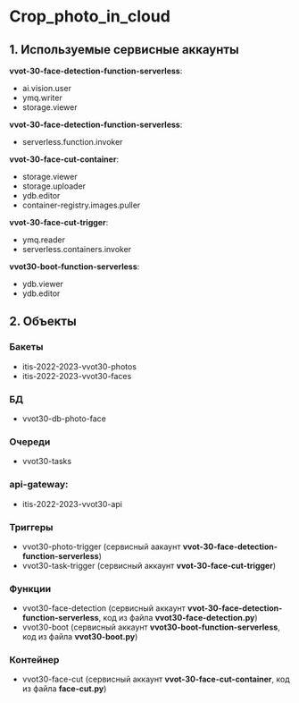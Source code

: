 # Crop_photo_in_cloud

## 1. Используемые сервисные аккаунты
**vvot-30-face-detection-function-serverless**:
- ai.vision.user
- ymq.writer
- storage.viewer

**vvot-30-face-detection-function-serverless**:
- serverless.function.invoker

**vvot-30-face-cut-container**:
- storage.viewer
- storage.uploader
- ydb.editor
- container-registry.images.puller

**vvot-30-face-cut-trigger**:
- ymq.reader
- serverless.containers.invoker

**vvot30-boot-function-serverless**:
- ydb.viewer
- ydb.editor

## 2. Объекты
### Бакеты
- itis-2022-2023-vvot30-photos
- itis-2022-2023-vvot30-faces
### БД
- vvot30-db-photo-face
### Очереди
- vvot30-tasks
### api-gateway:
- itis-2022-2023-vvot30-api
### Триггеры
- vvot30-photo-trigger (сервисный аакаунт **vvot-30-face-detection-function-serverless**)
- vvot30-task-trigger (сервисный аккаунт **vvot-30-face-cut-trigger**)
### Функции
- vvot30-face-detection (сервисный аккаунт **vvot-30-face-detection-function-serverless**, код из файла **vvot30-face-detection.py**)
- vvot30-boot (сервисный аккаунт **vvot30-boot-function-serverless**, код из файла **vvot30-boot.py**)
### Контейнер
- vvot30-face-cut (сервисный аккаунт **vvot-30-face-cut-container**, код из файла **face-cut.py**)
